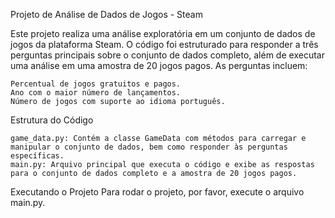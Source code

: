 Projeto de Análise de Dados de Jogos - Steam

Este projeto realiza uma análise exploratória em um conjunto de dados de jogos da plataforma Steam. O código foi estruturado para responder a três perguntas principais sobre o conjunto de dados completo, além de executar uma análise em uma amostra de 20 jogos pagos. As perguntas incluem:

    Percentual de jogos gratuitos e pagos.
    Ano com o maior número de lançamentos.
    Número de jogos com suporte ao idioma português.

Estrutura do Código

    game_data.py: Contém a classe GameData com métodos para carregar e manipular o conjunto de dados, bem como responder às perguntas específicas.
    main.py: Arquivo principal que executa o código e exibe as respostas para o conjunto de dados completo e a amostra de 20 jogos pagos.

Executando o Projeto
Para rodar o projeto, por favor, execute o arquivo main.py.
